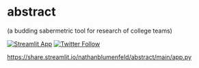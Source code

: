 # abstract
(a budding sabermetric tool for research of college teams)

<!-- badges: start -->
[![Streamlit App](https://static.streamlit.io/badges/streamlit_badge_black_white.svg)](https://share.streamlit.io/nathanblumenfeld/abstract/main/app.py)
[![Twitter Follow](https://img.shields.io/twitter/follow/blumenfeldnate?color=blue&label=%40blumenfeldnate&logo=twitter&style=for-the-badge)](https://twitter.com/blumenfeldnate)

<!-- badges: end -->

https://share.streamlit.io/nathanblumenfeld/abstract/main/app.py
